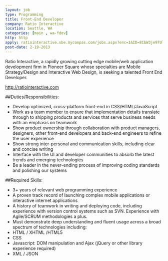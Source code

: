 ```yaml
---
layout: job
type: Programming
title: Front-End Developer
company: Ratio Interactive
location: Seattle, WA
categories: [main , wa-fdev]
http: http
apply: ratiointeractive.sbe.mycompas.com/jobs.aspx?enc=1&ID=8CbW3je97Ulvb59OJiB7RQ==
post-date: 2-19-2013
---
```


Ratio Interactive, a rapidly growing cutting edge mobile/web application development firm in Pioneer Square whose specialties are Mobile Strategy/Design and Interactive Web Design, is seeking a talented Front End Developer.

<http://ratiointeractive.com>
       
##Duties/Responsibilities:

* Develop optimized, cross-platform front-end in CSS/HTML/JavaScript
* Work as a team member to ensure that implementation details translate through to shipping products and services that serve business needs with an emphasis on teamwork
* Show product ownership through collaboration with product managers, designers, other front-end developers and back-end engineers to refine the user experience
* Show strong inter-personal and communication skills, including clear and concise writing
* Interface with the UI and developer communities to absorb the latest trends and emerging technologies
* Be a leader in the never-ending process of improving coding standards and polishing our systems

##Required Skills:

* 3+ years of relevant web programming experience
* A proven track record of launching complex mobile applications or interactive internet applications
* A history of teamwork in writing and deploying code, including experience with version control systems such as SVN.  Experience with Agile/SCRUM methodologies a plus.
* Must demonstrate deep understanding and fluent usage across a broad spectrum of technologies including: 
 * HTML / XHTML /HTML5
 * CSS
 * Javascript: DOM manipulation and Ajax (jQuery or other library experience required)
 * XML / JSON